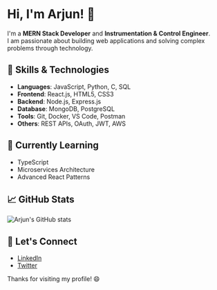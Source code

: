 # Hi, I'm Arjun! 👋

I'm a **MERN Stack Developer** and **Instrumentation & Control Engineer**.  
I am passionate about building web applications and solving complex problems through technology.

## 🚀 Skills & Technologies
- **Languages**: JavaScript, Python, C, SQL
- **Frontend**: React.js, HTML5, CSS3
- **Backend**: Node.js, Express.js
- **Database**: MongoDB, PostgreSQL
- **Tools**: Git, Docker, VS Code, Postman
- **Others**: REST APIs, OAuth, JWT, AWS

## 🌱 Currently Learning
- TypeScript
- Microservices Architecture
- Advanced React Patterns

## 📈 GitHub Stats
![Arjun's GitHub stats](https://github-readme-stats.vercel.app/api?username=arjunmb&show_icons=true&hide_title=true)

## 💬 Let's Connect
- [LinkedIn](https://www.linkedin.com/in/arjunmb/)
- [Twitter](https://twitter.com/arjunmb)

Thanks for visiting my profile! 😄
